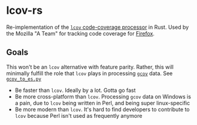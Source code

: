 # lcov-rs

Re-implementation of the [`lcov` code-coverage processor](http://ltp.sourceforge.net/coverage/lcov.php) in Rust. Used
by the Mozilla "A Team" for tracking code coverage for [Firefox](https://www.mozilla.org/en-US/firefox/new/).

## Goals

This won't be an `lcov` alternative with feature parity. Rather, this will minimally fulfill the role that `lcov` plays
in processing [`gcov`](https://gcc.gnu.org/onlinedocs/gcc/Gcov.html) data. See
[`gcov_to_es.py`](https://github.com/klahnakoski/ActiveData-ETL/blob/codecoverage/activedata_etl/transforms/gcov_to_es.py)

* Be faster than `lcov`. Ideally by a lot. Gotta go fast
* Be more cross-platform than `lcov`. Processing `gcov` data on Windows is a pain, due to `lcov` being written in Perl,
and being super linux-specific
* Be more modern than `lcov`. It's hard to find developers to contribute to `lcov` because Perl isn't used as frequently
anymore